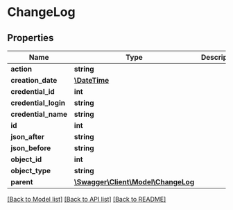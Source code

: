 # ChangeLog

## Properties
Name | Type | Description | Notes
------------ | ------------- | ------------- | -------------
**action** | **string** |  | [optional] 
**creation_date** | [**\DateTime**](\DateTime.md) |  | [optional] 
**credential_id** | **int** |  | [optional] 
**credential_login** | **string** |  | [optional] 
**credential_name** | **string** |  | [optional] 
**id** | **int** |  | [optional] 
**json_after** | **string** |  | [optional] 
**json_before** | **string** |  | [optional] 
**object_id** | **int** |  | [optional] 
**object_type** | **string** |  | [optional] 
**parent** | [**\Swagger\Client\Model\ChangeLog**](ChangeLog.md) |  | [optional] 

[[Back to Model list]](../README.md#documentation-for-models) [[Back to API list]](../README.md#documentation-for-api-endpoints) [[Back to README]](../README.md)


